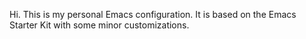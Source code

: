 Hi. This is my personal Emacs configuration. It is based on the Emacs Starter Kit with some minor customizations.